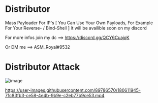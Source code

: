 # Distributor
Mass Payloader For IP's [ You Can Use Your Own Payloads, For Example For Your Reverse- / Bind-Shell ]
It will be availible soon on my discord

For more infos join my dc ==> https://discord.gg/QCY6CuajqK

Or DM me ==> ASM_Royal#9532

# Distributor Attack

![image](https://user-images.githubusercontent.com/89786570/180576217-130202c1-b559-4839-9da8-4a85e2eae907.png)

https://user-images.githubusercontent.com/89786570/180611945-71c83fb3-ce58-4e4b-9b9e-c2eb77b9ce53.mp4
